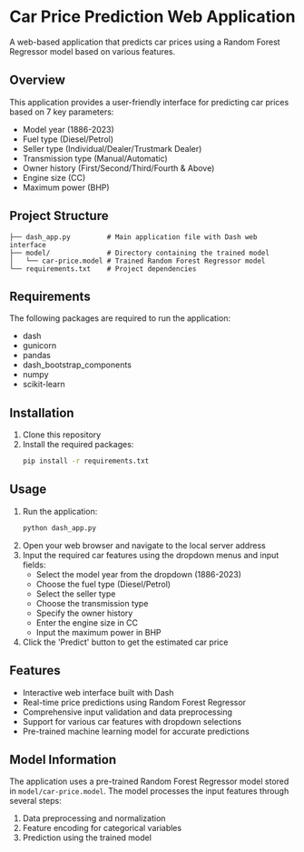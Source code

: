 # Car Price Prediction Web Application

A web-based application that predicts car prices using a Random Forest Regressor model based on various features.

## Overview

This application provides a user-friendly interface for predicting car prices based on 7 key parameters:
- Model year (1886-2023)
- Fuel type (Diesel/Petrol)
- Seller type (Individual/Dealer/Trustmark Dealer)
- Transmission type (Manual/Automatic)
- Owner history (First/Second/Third/Fourth & Above)
- Engine size (CC)
- Maximum power (BHP)

## Project Structure

```
├── dash_app.py         # Main application file with Dash web interface
├── model/              # Directory containing the trained model
│   └── car-price.model # Trained Random Forest Regressor model
└── requirements.txt    # Project dependencies
```

## Requirements

The following packages are required to run the application:
- dash
- gunicorn
- pandas
- dash_bootstrap_components
- numpy
- scikit-learn

## Installation

1. Clone this repository
2. Install the required packages:
   ```bash
   pip install -r requirements.txt
   ```

## Usage

1. Run the application:
   ```bash
   python dash_app.py
   ```
2. Open your web browser and navigate to the local server address
3. Input the required car features using the dropdown menus and input fields:
   - Select the model year from the dropdown (1886-2023)
   - Choose the fuel type (Diesel/Petrol)
   - Select the seller type
   - Choose the transmission type
   - Specify the owner history
   - Enter the engine size in CC
   - Input the maximum power in BHP
4. Click the 'Predict' button to get the estimated car price

## Features

- Interactive web interface built with Dash
- Real-time price predictions using Random Forest Regressor
- Comprehensive input validation and data preprocessing
- Support for various car features with dropdown selections
- Pre-trained machine learning model for accurate predictions

## Model Information

The application uses a pre-trained Random Forest Regressor model stored in `model/car-price.model`. The model processes the input features through several steps:
1. Data preprocessing and normalization
2. Feature encoding for categorical variables
3. Prediction using the trained model

